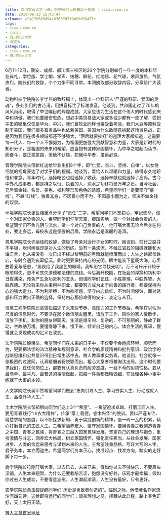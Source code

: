 ```yaml
---
title: 四川农业大学->来，听院长们上的最后一堂课 | sicau.com.cn
date: 2019-06-13 15:43:47
urlname: e9417d605d94c63607d7f9499d98477c
tags: 
- sicau.com.cn
- sicau
- 四川农业大学
- 川农大
categories:
- sicau.com.cn
- 四川农业大学
---
```



6月11-12日，雅安、成都、都江堰三校区的26个学院分别举行一年一度的本科毕业典礼，学位服、学士帽、掌声、拨穗、鲜花、红地毯、花气球，歌声激昂，气氛热烈。院长们的致辞，个个力争不同寻常。本网摘取部分致辞内容，分享给广大读者。

动物科技学院院长李学伟的致辞稿上，体现出一位科研人“严谨的科研、爱国的灵魂”，多处引用的古诗词，用拼音标注了标准发音。他谈到，共和国走过了70年的风风雨雨，取得了举世瞩目的辉煌成就，大家应该为生活在这个伟大的时代感到庆幸和骄傲。我们也要居安思危，想必中美贸易战大家或多或少都有一些了解，受到冲击的哪里仅仅是华为、中兴，我们畜牧业同样也接受着考验，我们大豆等原料受制于美国，我们很多畜禽品种也依赖美国，美国为什么敢随意挑起这场贸易战，正是因为我们在很多领域都还不够强大，“落后就要挨打”的道理大家都知道，这需要每一代人、每一个人不懈努力，为祖国更加强大贡献智慧和力量，大家是新时代的知识分子，是祖国的未来和希望，应当抱有这种家国情怀，为中华之崛起而读书、而奋斗，要正视差距，但绝不认输，犯我中华者，虽远必诛。

管理学院院长傅新红送给毕业生们8个字，即“仁爱、奋斗、坚持、自律”，以女性细腻的视角表达了对学子们的祝福。她谈到，爱给人以温暖和力量，值得永久地珍惜和眷念。青年时代，选择吃苦也就选择了收获，选择奉献也就选择了高尚。古今中外凡成事者，都是持之以恒、执着的人，滴水之功终将破万年之石。当今社会，充斥着金钱、名誉、美色、权利等形形色色的诱惑，希望同学们一定要坚守“底线”，不越“红线”，独善其身，不因善小而不为，不因恶小而为之，坚决不做金钱的奴隶。

环境学院院长张世熔重点分享了“责任”二字，希望同学们不忘初心，牢记使命，做一个对国家负责的人。希望同学们仰望天空，脚踏实地，做一个对社会负责的人。希望同学们不负光阴与流水，做一个对自己负责的人。他叮嘱大家无论今后身在何处，要走多远，母校永远是坚强的后盾，学院永远是温暖的港湾。

机电学院院长许丽佳的致辞，像极了母亲对远行子女的叮咛。她谈到，前行之路并不平坦，坎坷崎岖却是对人生的历练。没有一条溪流，不经过岩石的阻碍就能和大海汇合，也从来没有一次日出不经过黎明前的黑暗就能喷薄而出；人生之路起伏跌宕，有时会遇到夜幕低沉，此时更要保持内心的光明。眼中能装下星辰大海，心里放着爱与感恩，“黑夜给了我黑色的眼睛，我却用它寻找光明”。万不可斤斤计较于眼前得失，更不可丧失道德和法律的底线。今后离开校园，在社会的浮躁和功利中日夜濡染，难免产生急功近利的念头。但请同学们记住，小胜靠理，中胜靠智，大胜靠德。无论将来你从事何种职业，都要努力成为止于向善的践行者，都要保持内心的强大定力，不为利所缚，不为欲所惑，坚守内心信仰，不为时间侵蚀，面对诱惑和压力做出正确的选择，保持内心那份难得的安宁、淡定与从容。

信息工程学院院长高雪松描述了未来快节奏、高压力的工作节奏后，希望在以快为尺度的信息时代，不要活在那个微信朋友圈里，请放下工作，陪你的家人散散步，请放下手机，和你的朋友聊聊天。生活是艰辛的、复杂的、不可预期的，静故了群动，空故纳万境。要懂得静下来，慢下来，倾听自己的内心，体会生活的真谛，慢慢就会发现成功的定义在改变。

法学院院长殷焕举，希望同学们在未来的日子中，不仅要学会适应环境、顺势而为，更要把法学的法治精神和规则意识、社会学的质疑精神和批判意识、政治学的战略思维和公共意识带到日常生活中去，做人做事求实务真。他谈到，社会就像一张极密的过滤网，认真精细者将脱颖而出，粗心大意者将被淘汰出局。这个时代要求我们，在任何岗位上，都要有认真负责的耐劳态度，一丝不苟的耐烦性格。要从最简单、最平凡、最普通的事情做起，把每一件事都做精做细，在处理各种小事中练就干大事的本领。

人文学院院长吴军赞希望同学们做到“志向引导人生、学习夯实人生、行动成就人生、品格升华人生。”

土木学院院长邹祖银向同学们送上3个“希望”。一希望追求卓越、打磨工匠人生。要用青春践行“川农大精神”，传承“厚土载德，睿木兴华”的院训。要以严谨专注、精益求精的态度，以不断探求新知、勇于实践创新的精神，借一砖一瓦的积累，倾心打磨自己的工匠人生。二希望涵养宏大、坚守家国情怀。要用青春之我创造青春之中国、青春之民族，将青春之志融入国家民族发展，坚定自己的理想与抱负，重拾激情与斗志，涵养宏大格局、树立家国情怀、强化责任担当，从社会发展、国家进步、人类的命运来思考与谋划未来的人生。三希望注重品格、写好大写的人字。君子务本，本立而道生。希望同学们务本正心，找准起点、找准方向，踏实的走好脚下每一步。

商学院院长符刚叮嘱大家，过去已去，未来已来，假如你过去不够快乐，不要眉头深销，人生本来短暂，为什么还要栽培苦涩，抱怨没有好处，乐观才最幸福；假如你过去人生成功，不要得意忘形，人生潮起潮落，人生没有最好，只有更好。

农学院院长黄玉碧提醒同学们“历史是勇敢者创造的”。临别之际，他借著名作家流沙河四句诗，送给即将远行的同学们：请乘理想之马，挥鞭从此启程。路上春色正好，天上太阳正晴。





[转入文章首发地址](https://news.sicau.edu.cn/info/1078/52041.htm)